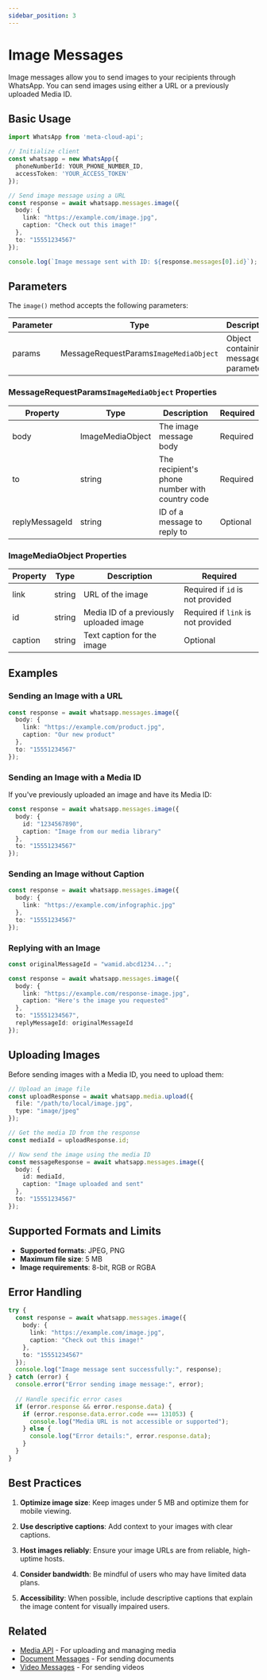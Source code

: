 ```yaml
---
sidebar_position: 3
---
```


# Image Messages

Image messages allow you to send images to your recipients through WhatsApp. You can send images using either a URL or a previously uploaded Media ID.

## Basic Usage

```typescript
import WhatsApp from 'meta-cloud-api';

// Initialize client
const whatsapp = new WhatsApp({
  phoneNumberId: YOUR_PHONE_NUMBER_ID,
  accessToken: 'YOUR_ACCESS_TOKEN'
});

// Send image message using a URL
const response = await whatsapp.messages.image({
  body: { 
    link: "https://example.com/image.jpg",
    caption: "Check out this image!"
  },
  to: "15551234567"
});

console.log(`Image message sent with ID: ${response.messages[0].id}`);
```

## Parameters

The `image()` method accepts the following parameters:

| Parameter | Type | Description |
|-----------|------|-------------|
| params | MessageRequestParams`ImageMediaObject` | Object containing message parameters |

### MessageRequestParams`ImageMediaObject` Properties

| Property | Type | Description | Required |
|----------|------|-------------|----------|
| body | ImageMediaObject | The image message body | Required |
| to | string | The recipient's phone number with country code | Required |
| replyMessageId | string | ID of a message to reply to | Optional |

### ImageMediaObject Properties

| Property | Type | Description | Required |
|----------|------|-------------|----------|
| link | string | URL of the image | Required if `id` is not provided |
| id | string | Media ID of a previously uploaded image | Required if `link` is not provided |
| caption | string | Text caption for the image | Optional |

## Examples

### Sending an Image with a URL

```typescript
const response = await whatsapp.messages.image({
  body: { 
    link: "https://example.com/product.jpg",
    caption: "Our new product"
  },
  to: "15551234567"
});
```

### Sending an Image with a Media ID

If you've previously uploaded an image and have its Media ID:

```typescript
const response = await whatsapp.messages.image({
  body: { 
    id: "1234567890",
    caption: "Image from our media library"
  },
  to: "15551234567"
});
```

### Sending an Image without Caption

```typescript
const response = await whatsapp.messages.image({
  body: { 
    link: "https://example.com/infographic.jpg"
  },
  to: "15551234567"
});
```

### Replying with an Image

```typescript
const originalMessageId = "wamid.abcd1234...";

const response = await whatsapp.messages.image({
  body: { 
    link: "https://example.com/response-image.jpg",
    caption: "Here's the image you requested"
  },
  to: "15551234567",
  replyMessageId: originalMessageId
});
```

## Uploading Images

Before sending images with a Media ID, you need to upload them:

```typescript
// Upload an image file
const uploadResponse = await whatsapp.media.upload({
  file: "/path/to/local/image.jpg",
  type: "image/jpeg"
});

// Get the media ID from the response
const mediaId = uploadResponse.id;

// Now send the image using the media ID
const messageResponse = await whatsapp.messages.image({
  body: { 
    id: mediaId,
    caption: "Image uploaded and sent"
  },
  to: "15551234567"
});
```

## Supported Formats and Limits

- **Supported formats**: JPEG, PNG
- **Maximum file size**: 5 MB
- **Image requirements**: 8-bit, RGB or RGBA

## Error Handling

```typescript
try {
  const response = await whatsapp.messages.image({
    body: { 
      link: "https://example.com/image.jpg",
      caption: "Check out this image!"
    },
    to: "15551234567"
  });
  console.log("Image message sent successfully:", response);
} catch (error) {
  console.error("Error sending image message:", error);
  
  // Handle specific error cases
  if (error.response && error.response.data) {
    if (error.response.data.error.code === 131053) {
      console.log("Media URL is not accessible or supported");
    } else {
      console.log("Error details:", error.response.data);
    }
  }
}
```

## Best Practices

1. **Optimize image size**: Keep images under 5 MB and optimize them for mobile viewing.

2. **Use descriptive captions**: Add context to your images with clear captions.

3. **Host images reliably**: Ensure your image URLs are from reliable, high-uptime hosts.

4. **Consider bandwidth**: Be mindful of users who may have limited data plans.

5. **Accessibility**: When possible, include descriptive captions that explain the image content for visually impaired users.

## Related

- [Media API](../media-api.md) - For uploading and managing media
- [Document Messages](./document.md) - For sending documents
- [Video Messages](./video.md) - For sending videos 